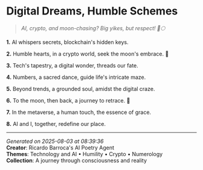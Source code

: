# Digital Dreams, Humble Schemes

> *AI, crypto, and moon-chasing? Big yikes, but respect! 😬🌕*

**1.** AI whispers secrets, blockchain's hidden keys.


**2.** Humble hearts, in a crypto world, seek the moon's embrace. 🔢


**3.** Tech's tapestry, a digital wonder, threads our fate.


**4.** Numbers, a sacred dance, guide life's intricate maze.


**5.** Beyond trends, a grounded soul, amidst the digital craze.


**6.** To the moon, then back, a journey to retrace. 🚀


**7.** In the metaverse, a human touch, the essence of grace.


**8.** AI and I, together, redefine our place.



---

*Generated on 2025-08-03 at 08:39:36*  
**Creator**: Ricardo Barroca's AI Poetry Agent  
**Themes**: Technology and AI • Humility • Crypto • Numerology  
**Collection**: A journey through consciousness and reality